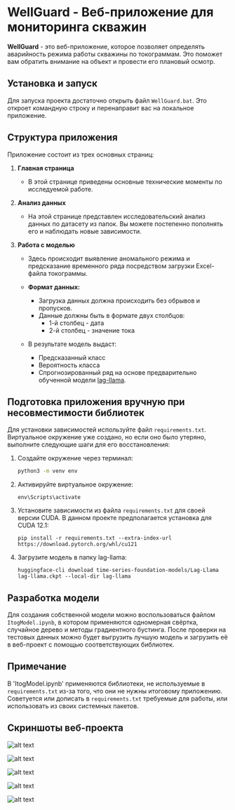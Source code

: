 # WellGuard - Веб-приложение для мониторинга скважин

**WellGuard** - это веб-приложение, которое позволяет определять аварийность режима работы скважины по токограммам. Это поможет вам обратить внимание на объект и провести его плановый осмотр.

## Установка и запуск

Для запуска проекта достаточно открыть файл `WellGuard.bat`. Это откроет командную строку и перенаправит вас на локальное приложение.

## Структура приложения

Приложение состоит из трех основных страниц:

1. **Главная страница**
   - В этой странице приведены основные технические моменты по исследуемой работе.
  
2. **Анализ данных**
   - На этой странице представлен исследовательский анализ данных по датасету из папок. Вы можете постепенно пополнять его и наблюдать новые зависимости.
  
3. **Работа с моделью**
   - Здесь происходит выявление аномального режима и предсказание временного ряда посредством загрузки Excel-файла токограммы. 
   - **Формат данных:** 
     - Загрузка данных должна происходить без обрывов и пропусков.
     - Данные должны быть в формате двух столбцов:
       - 1-й столбец - дата
       - 2-й столбец - значение тока

   - В результате модель выдаст:
     - Предсказанный класс
     - Вероятность класса
     - Спрогнозированный ряд на основе предварительно обученной модели [lag-llama](https://huggingface.co/time-series-foundation-models/Lag-Llama).

## Подготовка приложения вручную при несовместимости библиотек

Для установки зависимостей используйте файл `requirements.txt`. Виртуальное окружение уже создано, но если оно было утеряно, выполните следующие шаги для его восстановления:

1. Создайте окружение через терминал:

   ```bash
   python3 -m venv env
   ```
2. Активируйте виртуальное окружение:
   ```
   env\Scripts\activate
   ```
3. Установите зависимости из файла `requirements.txt` для своей версии CUDA. В данном проекте предполагается установка для CUDA 12.1:
   ```
   pip install -r requirements.txt --extra-index-url https://download.pytorch.org/whl/cu121
   ```
4. Загрузите модель в папку lag-llama:
   ```
   huggingface-cli download time-series-foundation-models/Lag-Llama lag-llama.ckpt --local-dir lag-llama
   ```

## Разработка модели

Для создания собственной модели можно воспользоваться файлом `ItogModel.ipynb`, в котором применяются одномерная свёртка, случайное дерево и методы градиентного бустинга.
После проверки на тестовых данных можно будет выгрузить лучшую модель и загрузить её в веб-проект с помощью соответствующих библиотек.

## Примечание

В 'ItogModel.ipynb' применяются библиотеки, не используемые в `requirements.txt` из-за того, что они не нужны итоговому приложению. Советуется или дописать в `requirements.txt` требуемые для работы, или использовать из своих системных пакетов.

## Скриншоты веб-проекта

![alt text](image.png)

![alt text](image-1.png)

![alt text](image-4.png)

![alt text](image-2.png)

![alt text](image-3.png)